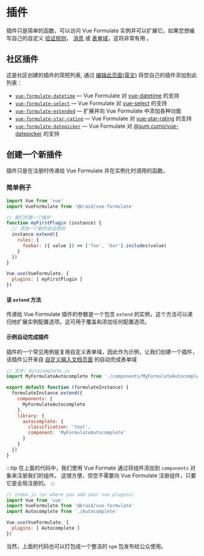 # 插件

插件只是简单的函数，可以访问 Vue Formulate 实例并可以扩展它。如果您想编写自己的自定义
[验证规则](/zh/guide/validation/#custom-validation-rules)，
[消息](/zh/guide/validation/#customize-validation-messages) 或
[表单域](/zh/guide/inputs/custom-inputs/)，这将非常有用 。

## 社区插件

这是社区创建的插件的简短列表, 通过 [编辑此页面(英文)](https://github.com/wearebraid/vueformulate.com/edit/master/docs/guide/plugins/README.md) 将您自己的插件添加到此列表：

- [`vue-formulate-datetime`](https://www.npmjs.com/package/@cone2875/vue-formulate-datetime) — Vue Formulate 对 [vue-datetime](https://github.com/mariomka/vue-datetime) 的支持
- [`vue-formulate-select`](https://www.npmjs.com/package/@cone2875/vue-formulate-select) — Vue Formulate 对 [vue-select](https://vue-select.org/) 的支持
- [`vue-formulate-extended`](https://www.npmjs.com/package/vue-formulate-extended) — 扩展并向 Vue Formulate 中添加各种功能
- [`vue-formulate-star-rating`](https://www.npmjs.com/package/vue-formulate-star-rating) — Vue Formulate 对 [vue-star-rating](https://www.npmjs.com/package/vue-star-rating) 的支持
- [`vue-formulate-datepicker`](https://www.npmjs.com/package/vue-formulate-datepicker) — Vue Formulate 对 [@sum.cumo/vue-datepicker](https://www.npmjs.com/package/@sum.cumo/vue-datepicker) 的支持

## 创建一个新插件

插件只是在注册时传递给 Vue Formulate 并在实例化时调用的函数。

### 简单例子

```js
import Vue from 'vue'
import VueFormulate from '@braid/vue-formulate'

// 我们的第一个插件
function myFirstPlugin (instance) {
  // 添加一个新的验证规则
  instance.extend({
    rules: {
      foobar: ({ value }) => ['foo', 'bar'].includes(value)
    }
  })
}

Vue.use(VueFormulate, {
  plugins: [ myFirstPlugin ]
})

```

#### 该 `extend` 方法

传递给 Vue Formulate 插件的参数是一个包含 `extend` 的实例，这个方法可以递归地扩展实例配置选项。这可用于覆盖和添加任何配置选项。

#### 示例自动完成插件

插件的一个常见用例是复用自定义表单域，因此作为示例，让我们创建一个插件，
该插件公开来自 [自定义输入文档页面](/zh/guide/inputs/custom-inputs/#custom-types) 的自动完成表单域

```js
// 文件: Autocomplete.js
import MyFormulateAutocomplete from './components/MyFormulateAutocomplete'

export default function (formulateInstance) {
  formulateInstance.extend({
    components: {
      MyFormulateAutocomplete
    },
    library: {
      autocomplete: {
        classification: 'text',
        component: 'MyFormulateAutocomplete'
      }
    }
  })
}
```

:::tip
在上面的代码中，我们使用 Vue Formate 通过将组件添加到 `components` 对象来注册我们的组件。
这很方便，但您不需要向 Vue Formulate 注册组件，只要它是全局注册的。
:::

```js
// index.js (or where you add your vue plugins)
import Vue from 'vue'
import VueFormulate from '@braid/vue-formulate'
import Autocomplete from './Autocomplete'

Vue.use(VueFormulate, {
  plugins: [ Autocomplete ]
})

```

当然，上面的代码也可以打包成一个整洁的 `npm` 包发布给公众使用。

